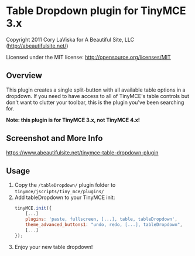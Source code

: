 Table Dropdown plugin for TinyMCE 3.x
=====================================

Copyright 2011 Cory LaViska for A Beautiful Site, LLC (http://abeautifulsite.net/)

Licensed under the MIT license: http://opensource.org/licenses/MIT

## Overview

This plugin creates a single split-button with all available table options in a
dropdown.  If you need to have access to all of TinyMCE's table controls but
don't want to clutter your toolbar, this is the plugin you've been searching for.

__Note: this plugin is for TinyMCE 3.x, not TinyMCE 4.x!__

## Screenshot and More Info

https://www.abeautifulsite.net/tinymce-table-dropdown-plugin

## Usage

1. Copy the `/tableDropdown/` plugin folder to `tinymce/jscripts/tiny_mce/plugins/`
2. Add tableDropdown to your TinyMCE init:
	```js
	tinyMCE.init({
		[...]
	    plugins: 'paste, fullscreen, [...], table, tableDropdown',
		theme_advanced_buttons1: "undo, redo, [...], tableDropdown",
		[...]
	});
	```
3. Enjoy your new table dropdown!